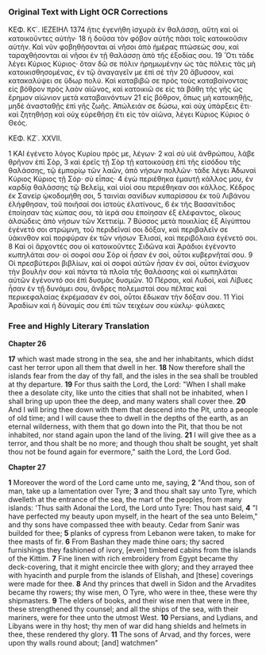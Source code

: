 ### Original Text with Light OCR Corrections

ΚΕΦ. ΚϚ΄. ΙΕΖΕIΗΛ 1374
            ἥτις ἐγενήθη ἰσχυρὰ ἐν θαλάσσῃ, αὕτη καὶ οἱ κατοικοῦντες αὐτὴν·
18 ἡ δοῦσα τὸν φόβον αὐτῆς πᾶσι τοῖς κατοικοῦσιν αὐτὴν. Καὶ νῦν φοβηθήσονται αἱ νῆσοι ἀπὸ ἡμέρας πτώσεώς σου, καὶ ταραχθήσονται αἱ νῆσοι ἐν τῇ θαλάσσῃ ἀπὸ τῆς ἐξοδίας σου.
19 Ὅτι τάδε λέγει Κύριος Κύριος· ὅταν δῶ σε πόλιν ἠρημωμένην ὡς τὰς πόλεις τὰς μὴ κατοικισθησομένας, ἐν τῷ ἀναγαγεῖν με ἐπὶ σὲ τὴν
20 ἄβυσσον, καὶ κατακαλύψει σε ὕδωρ πολύ. Καὶ καταβιβῶ σε πρὸς τοὺς καταβαίνοντας εἰς βόθρον πρὸς λαὸν αἰῶνος, καὶ κατοικιῶ σε εἰς τὰ βάθη τῆς γῆς ὡς ἔρημον αἰώνιον μετὰ καταβαινόντων
21 εἰς βόθρον, ὅπως μὴ κατοικηθῇς, μηδὲ ἀνασταθῇς ἐπὶ γῆς ζωῆς. Ἀπώλειάν σε δώσω, καὶ οὐχ ὑπάρξεις ἔτι· καὶ ζητηθήσῃ καὶ οὐχ εὑρεθήσῃ ἔτι εἰς τὸν αἰῶνα, λέγει Κύριος Κύριος ὁ Θεός.

ΚΕΦ. ΚΖ΄. XXVII.

1 ΚΑΙ ἐγένετο λόγος Κυρίου πρὸς με, λέγων·
2 καὶ σὺ υἱὲ ἀνθρώπου, λάβε θρῆνον ἐπὶ Σὸρ,
3 καὶ ἐρεῖς τῇ Σὸρ τῇ κατοικούσῃ ἐπὶ τῆς εἰσόδου τῆς θαλάσσης, τῷ ἐμπορίῳ τῶν λαῶν, ἀπὸ νήσων πολλῶν· τάδε λέγει Ἀδωναὶ Κύριος Κύριος τῇ Σόρ· σὺ εἶπας·
4 ἐγὼ περιέθηκα ἐμαυτῇ κάλλος μου, ἐν καρδίᾳ θαλάσσης τῷ Βελεὶμ, καὶ υἱοί σου περιέθηκαν σοι κάλλος. Κέδρος ἐκ Σανεὶρ ᾠκοδομήθη σοι,
5 ταινίαι σανίδων κυπαρίσσου ἐκ τοῦ Λιβάνου ἐλήφθησαν, τοῦ ποιῆσαί σοι ἱστοὺς ἐλατίνους,
6 ἐκ τῆς Βασανίτιδος ἐποίησαν τὰς κώπας σου, τὰ ἱερά σου ἐποίησαν ἐξ ἐλέφαντος, οἴκους ἀλσώδεις ἀπὸ νήσων τῶν Χεττιείμ.
7 Βύσσος μετὰ ποικιλίας ἐξ Αἰγύπτου ἐγένετό σοι στρώμνη, τοῦ περιδεῖναί σοι δόξαν, καὶ περιβαλεῖν σε ὑάκινθον καὶ πορφύραν ἐκ τῶν νήσων Ἐλισαί, καὶ περιβόλαια ἐγένετό σοι.
8 Καὶ οἱ ἄρχοντές σου οἱ κατοικοῦντες Σιδῶνα καὶ Ἀράδιοι ἐγένοντο κωπηλάται σου· οἱ σοφοί σου Σὸρ οἱ ἦσαν ἐν σοὶ, οὗτοι κυβερνῆταί σου.
9 Οἱ πρεσβύτεροι βιβλίων, καὶ οἱ σοφοὶ αὐτῶν ἦσαν ἐν σοὶ, οὗτοι ἐνίσχυον τὴν βουλὴν σου· καὶ πάντα τὰ πλοῖα τῆς θαλάσσης καὶ οἱ κωπηλάται αὐτῶν ἐγένοντό σοι ἐπὶ δυσμὰς δυσμῶν.
10 Πέρσαι, καὶ Λυδοὶ, καὶ Λίβυες ἦσαν ἐν τῇ δυνάμει σου, ἄνδρες πολεμισταί σου πέλτας καὶ περικεφαλαίας ἐκρέμασαν ἐν σοὶ, οὗτοι ἔδωκαν τὴν δόξαν σου.
11 Υἱοὶ Ἀραδίων καὶ ἡ δύναμίς σου ἐπὶ τῶν τειχέων σου κύκλῳ· φύλακες

### Free and Highly Literary Translation

**Chapter 26**

**17** which wast made strong in the sea, she and her inhabitants, which didst cast her terror upon all them that dwell in her.
**18** Now therefore shall the islands fear from the day of thy fall, and the isles in the sea shall be troubled at thy departure.
**19** For thus saith the Lord, the Lord: "When I shall make thee a desolate city, like unto the cities that shall not be inhabited, when I shall bring up upon thee the deep, and many waters shall cover thee.
**20** And I will bring thee down with them that descend into the Pit, unto a people of old time; and I will cause thee to dwell in the depths of the earth, as an eternal wilderness, with them that go down into the Pit, that thou be not inhabited, nor stand again upon the land of the living.
**21** I will give thee as a terror, and thou shalt be no more; and though thou shalt be sought, yet shalt thou not be found again for evermore," saith the Lord, the Lord God.

**Chapter 27**

**1** Moreover the word of the Lord came unto me, saying,
**2** "And thou, son of man, take up a lamentation over Tyre;
**3** and thou shalt say unto Tyre, which dwelleth at the entrance of the sea, the mart of the peoples, from many islands: 'Thus saith Adonai the Lord, the Lord unto Tyre: Thou hast said,
**4** "I have perfected my beauty upon myself, in the heart of the sea unto Beleim," and thy sons have compassed thee with beauty. Cedar from Sanir was builded for thee;
**5** planks of cypress from Lebanon were taken, to make for thee masts of fir.
**6** From Bashan they made thine oars; thy sacred furnishings they fashioned of ivory, [even] timbered cabins from the islands of the Kittim.
**7** Fine linen with rich embroidery from Egypt became thy deck-covering, that it might encircle thee with glory; and they arrayed thee with hyacinth and purple from the islands of Elishah, and [these] coverings were made for thee.
**8** And thy princes that dwell in Sidon and the Arvadites became thy rowers; thy wise men, O Tyre, who were in thee, these were thy shipmasters.
**9** The elders of books, and their wise men that were in thee, these strengthened thy counsel; and all the ships of the sea, with their mariners, were for thee unto the utmost West.
**10** Persians, and Lydians, and Libyans were in thy host; thy men of war did hang shields and helmets in thee, these rendered thy glory.
**11** The sons of Arvad, and thy forces, were upon thy walls round about; [and] watchmen"